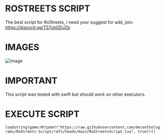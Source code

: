 # ROSTREETS SCRIPT
The best script for RoStreets, i need your suggest for add, join: https://discord.gg/T57cbGDJZb

# IMAGES

![image](https://github.com/user-attachments/assets/9ec0ca32-ba45-4916-8ab7-c959076676d3)

# IMPORTANT

This script was tested with swift but should work on other executors.

# EXECUTE SCRIPT

`loadstring(game:HttpGet("https://raw.githubusercontent.com/decentholograms/RoStreets-Script/refs/heads/main/RoStreetsScript.lua", true))()`




